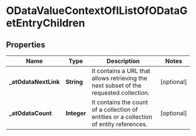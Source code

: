 # ODataValueContextOfIListOfODataGetEntryChildren

## Properties
Name | Type | Description | Notes
------------ | ------------- | ------------- | -------------
**_atOdataNextLink** | **String** | It contains a URL that allows retrieving the next subset of the requested collection. |  [optional]
**_atOdataCount** | **Integer** | It contains the count of a collection of entities or a collection of entity references. |  [optional]
